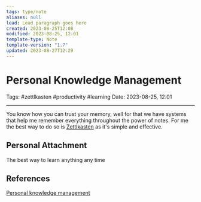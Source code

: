 ```yaml
---
tags: type/note
aliases: null
lead: Lead paragraph goes here
created: 2023-08-25T12:08
modified: 2023-08-25, 12:01
template-type: Note
template-version: "1.7"
updated: 2023-08-27T12:29
---
```


# Personal Knowledge Management

Tags: #zettlkasten #productivity #learning 
Date: 2023-08-25, 12:01

---

You know how you can trust your memory, well for that we have systems that help me remember everything throughout the power of notes. For me the best way to do so is [Zettlkasten](Zettlkasten.md) as it's simple and effective.

## Personal Attachment

The best way to learn anything any time

## References

[Personal knowledge management](.md)
